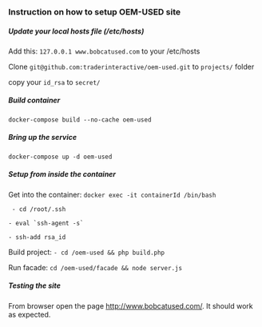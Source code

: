 ### Instruction on how to setup OEM-USED site

##### Update your local hosts file (/etc/hosts)
Add this: `127.0.0.1 www.bobcatused.com` to your /etc/hosts

Clone `git@github.com:traderinteractive/oem-used.git` to `projects/` folder

copy your `id_rsa` to `secret/`

##### Build container
`docker-compose build --no-cache oem-used`

##### Bring up the service
`docker-compose up -d oem-used`

##### Setup from inside the container
Get into the container: `docker exec -it containerId /bin/bash`

` - cd /root/.ssh`

`` - eval `ssh-agent -s` ``

`- ssh-add rsa_id `

Build project:
`- cd /oem-used && php build.php`

Run facade:
`cd /oem-used/facade && node server.js`
##### Testing the site
From browser open the page http://www.bobcatused.com/. It should work as expected.

